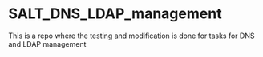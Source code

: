 # SALT_DNS_LDAP_management
This is a repo where the testing and modification is done for tasks for DNS and LDAP management
